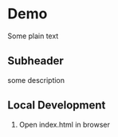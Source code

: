 # Demo

Some plain text

## Subheader

some description

## Local Development

1. Open index.html in browser
